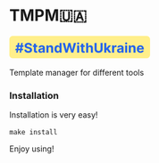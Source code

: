 # TMPM🇺🇦

[![StandWithUkraine](https://raw.githubusercontent.com/vshymanskyy/StandWithUkraine/main/badges/StandWithUkraine.svg)](https://github.com/vshymanskyy/StandWithUkraine/blob/main/docs/README.md)

Template manager for different tools

### Installation

Installation is very easy!

```
make install
```

Enjoy using!
